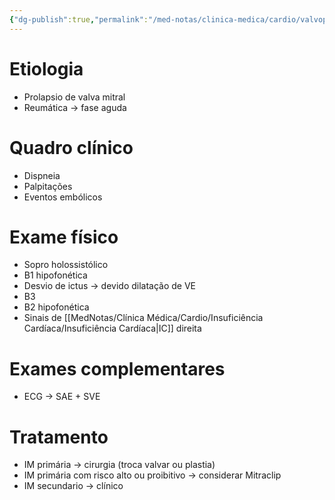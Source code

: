 ```yaml
---
{"dg-publish":true,"permalink":"/med-notas/clinica-medica/cardio/valvopatias/insuficiencia-mitral/"}
---
```


# Etiologia
- Prolapsio de valva mitral
- Reumática -> fase aguda

# Quadro clínico
- Dispneia
- Palpitações
- Eventos embólicos

# Exame físico
- Sopro holossistólico
- B1 hipofonética
- Desvio de ictus -> devido dilatação de VE
- B3
- B2 hipofonética
- Sinais de [[MedNotas/Clínica Médica/Cardio/Insuficiência Cardíaca/Insuficiência Cardíaca\|IC]] direita

# Exames complementares
- ECG -> SAE + SVE

# Tratamento
- IM primária -> cirurgia (troca valvar ou plastia)
- IM primária com risco alto ou proibitivo -> considerar Mitraclip
- IM secundario -> clínico